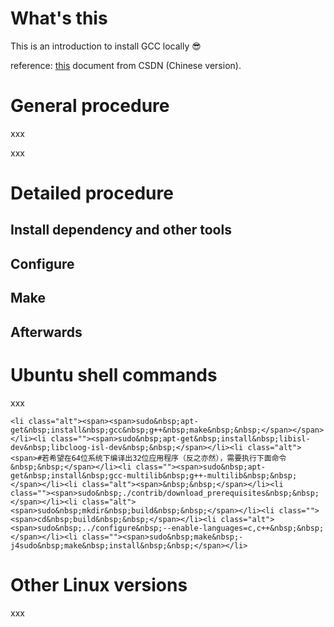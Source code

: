 # What's this
This is an introduction to install GCC locally :sunglasses:

reference: [this](http://blog.csdn.net/yanxiangtianji/article/details/12511961) document from CSDN (Chinese version).


# General procedure


xxx

xxx


# Detailed procedure

## Install dependency and other tools




## Configure



## Make



## Afterwards




# Ubuntu shell commands

xxx

```
<li class="alt"><span><span>sudo&nbsp;apt-get&nbsp;install&nbsp;gcc&nbsp;g++&nbsp;make&nbsp;&nbsp;</span></span></li><li class=""><span>sudo&nbsp;apt-get&nbsp;install&nbsp;libisl-dev&nbsp;libcloog-isl-dev&nbsp;&nbsp;</span></li><li class="alt"><span>#若希望在64位系统下编译出32位应用程序（反之亦然），需要执行下面命令&nbsp;&nbsp;</span></li><li class=""><span>sudo&nbsp;apt-get&nbsp;install&nbsp;gcc-multilib&nbsp;g++-multilib&nbsp;&nbsp;</span></li><li class="alt"><span>&nbsp;&nbsp;</span></li><li class=""><span>sudo&nbsp;./contrib/download_prerequisites&nbsp;&nbsp;</span></li><li class="alt"><span>sudo&nbsp;mkdir&nbsp;build&nbsp;&nbsp;</span></li><li class=""><span>cd&nbsp;build&nbsp;&nbsp;</span></li><li class="alt"><span>sudo&nbsp;../configure&nbsp;--enable-languages=c,c++&nbsp;&nbsp;</span></li><li class=""><span>sudo&nbsp;make&nbsp;-j4sudo&nbsp;make&nbsp;install&nbsp;&nbsp;</span></li>

```


# Other Linux versions


xxx
